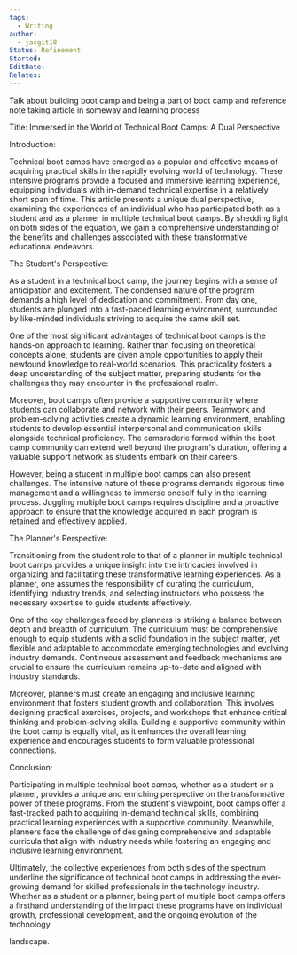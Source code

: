 ```yaml
---
tags:
  - Writing
author:
  - jacgit18
Status: Refinement
Started: 
EditDate: 
Relates:
---
```



Talk about building boot camp and being a part of boot camp and reference note taking article in someway and learning  process   


  

Title: Immersed in the World of Technical Boot Camps: A Dual Perspective

Introduction:

Technical boot camps have emerged as a popular and effective means of acquiring practical skills in the rapidly evolving world of technology. These intensive programs provide a focused and immersive learning experience, equipping individuals with in-demand technical expertise in a relatively short span of time. This article presents a unique dual perspective, examining the experiences of an individual who has participated both as a student and as a planner in multiple technical boot camps. By shedding light on both sides of the equation, we gain a comprehensive understanding of the benefits and challenges associated with these transformative educational endeavors.

The Student's Perspective:

As a student in a technical boot camp, the journey begins with a sense of anticipation and excitement. The condensed nature of the program demands a high level of dedication and commitment. From day one, students are plunged into a fast-paced learning environment, surrounded by like-minded individuals striving to acquire the same skill set.

One of the most significant advantages of technical boot camps is the hands-on approach to learning. Rather than focusing on theoretical concepts alone, students are given ample opportunities to apply their newfound knowledge to real-world scenarios. This practicality fosters a deep understanding of the subject matter, preparing students for the challenges they may encounter in the professional realm.

Moreover, boot camps often provide a supportive community where students can collaborate and network with their peers. Teamwork and problem-solving activities create a dynamic learning environment, enabling students to develop essential interpersonal and communication skills alongside technical proficiency. The camaraderie formed within the boot camp community can extend well beyond the program's duration, offering a valuable support network as students embark on their careers.

However, being a student in multiple boot camps can also present challenges. The intensive nature of these programs demands rigorous time management and a willingness to immerse oneself fully in the learning process. Juggling multiple boot camps requires discipline and a proactive approach to ensure that the knowledge acquired in each program is retained and effectively applied.

The Planner's Perspective:

Transitioning from the student role to that of a planner in multiple technical boot camps provides a unique insight into the intricacies involved in organizing and facilitating these transformative learning experiences. As a planner, one assumes the responsibility of curating the curriculum, identifying industry trends, and selecting instructors who possess the necessary expertise to guide students effectively.

One of the key challenges faced by planners is striking a balance between depth and breadth of curriculum. The curriculum must be comprehensive enough to equip students with a solid foundation in the subject matter, yet flexible and adaptable to accommodate emerging technologies and evolving industry demands. Continuous assessment and feedback mechanisms are crucial to ensure the curriculum remains up-to-date and aligned with industry standards.

Moreover, planners must create an engaging and inclusive learning environment that fosters student growth and collaboration. This involves designing practical exercises, projects, and workshops that enhance critical thinking and problem-solving skills. Building a supportive community within the boot camp is equally vital, as it enhances the overall learning experience and encourages students to form valuable professional connections.

Conclusion:

Participating in multiple technical boot camps, whether as a student or a planner, provides a unique and enriching perspective on the transformative power of these programs. From the student's viewpoint, boot camps offer a fast-tracked path to acquiring in-demand technical skills, combining practical learning experiences with a supportive community. Meanwhile, planners face the challenge of designing comprehensive and adaptable curricula that align with industry needs while fostering an engaging and inclusive learning environment.

Ultimately, the collective experiences from both sides of the spectrum underline the significance of technical boot camps in addressing the ever-growing demand for skilled professionals in the technology industry. Whether as a student or a planner, being part of multiple boot camps offers a firsthand understanding of the impact these programs have on individual growth, professional development, and the ongoing evolution of the technology

 landscape.

